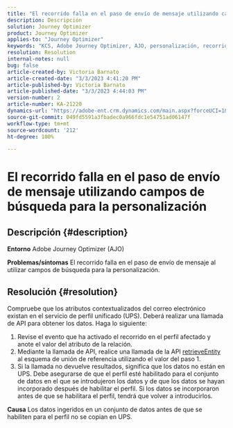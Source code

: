 ```yaml
---
title: "El recorrido falla en el paso de envío de mensaje utilizando campos de búsqueda para la personalización"
description: Descripción
solution: Journey Optimizer
product: Journey Optimizer
applies-to: "Journey Optimizer"
keywords: "KCS, Adobe Journey Optimizer, AJO, personalización, recorrido falla"
resolution: Resolution
internal-notes: null
bug: false
article-created-by: Victoria Barnato
article-created-date: "3/3/2023 4:41:20 PM"
article-published-by: Victoria Barnato
article-published-date: "3/3/2023 4:44:03 PM"
version-number: 2
article-number: KA-21220
dynamics-url: "https://adobe-ent.crm.dynamics.com/main.aspx?forceUCI=1&pagetype=entityrecord&etn=knowledgearticle&id=645a1537-e2b9-ed11-83fe-6045bd006b25"
source-git-commit: 049fd5591a3fbadec0a966fdc1e54751ad06147f
workflow-type: tm+mt
source-wordcount: '212'
ht-degree: 100%

---
```


# El recorrido falla en el paso de envío de mensaje utilizando campos de búsqueda para la personalización

## Descripción {#description}

<b>Entorno</b>
Adobe Journey Optimizer (AJO)


<b>Problemas/síntomas</b>
El recorrido falla en el paso de envío de mensaje al utilizar campos de búsqueda para la personalización.


## Resolución {#resolution}


Compruebe que los atributos contextualizados del correo electrónico existan en el servicio de perfil unificado (UPS). Deberá realizar una llamada de API para obtener los datos. Haga lo siguiente:

1. Revise el evento que ha activado el recorrido en el perfil afectado y anote el valor del atributo de la relación.
2. Mediante la llamada de API, realice una llamada de la API [retrieveEntity](https://developer.adobe.com/experience-platform-apis/references/profile/#tag/Entities/operation/retrieveEntity) al esquema de unión de referencia utilizando el valor del paso 1.
3. Si la llamada no devuelve resultados, significa que los datos no están en UPS. Debe asegurarse de que el perfil esté habilitado para el conjunto de datos en el que se introdujeron los datos y de que los datos se hayan incorporado después de habilitar el perfil. Si los datos se incorporaron antes de que se habilitara el perfil, tendrá que volver a introducirlos.



<b>Causa</b>
Los datos ingeridos en un conjunto de datos antes de que se habiliten para el perfil no se copian en UPS.
